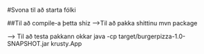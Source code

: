 #Svona til að starta fólki

##Til að compile-a þetta shiz
-->Til að pakka shittinu
mvn package

--> Til að testa pakkann okkar
java -cp target/burgerpizza-1.0-SNAPSHOT.jar krusty.App
